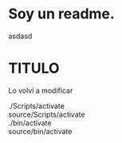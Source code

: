 <h1> 
    Soy un readme. 
</h1>
asdasd

# TITULO

Lo volví a modificar

./Scripts/activate  
source/Scripts/activate  
./bin/activate  
source/bin/activate  
